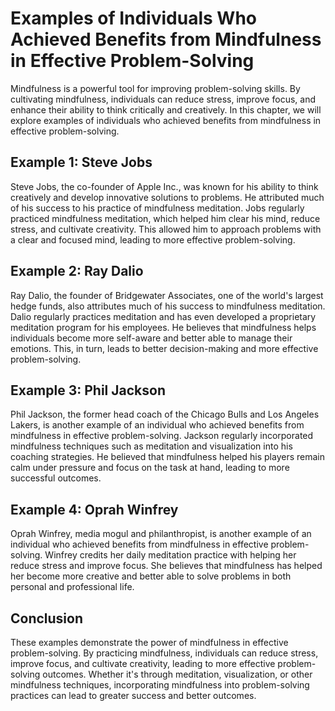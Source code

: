 Examples of Individuals Who Achieved Benefits from Mindfulness in Effective Problem-Solving
============================================================================================================================================================

Mindfulness is a powerful tool for improving problem-solving skills. By cultivating mindfulness, individuals can reduce stress, improve focus, and enhance their ability to think critically and creatively. In this chapter, we will explore examples of individuals who achieved benefits from mindfulness in effective problem-solving.

Example 1: Steve Jobs
---------------------

Steve Jobs, the co-founder of Apple Inc., was known for his ability to think creatively and develop innovative solutions to problems. He attributed much of his success to his practice of mindfulness meditation. Jobs regularly practiced mindfulness meditation, which helped him clear his mind, reduce stress, and cultivate creativity. This allowed him to approach problems with a clear and focused mind, leading to more effective problem-solving.

Example 2: Ray Dalio
--------------------

Ray Dalio, the founder of Bridgewater Associates, one of the world's largest hedge funds, also attributes much of his success to mindfulness meditation. Dalio regularly practices meditation and has even developed a proprietary meditation program for his employees. He believes that mindfulness helps individuals become more self-aware and better able to manage their emotions. This, in turn, leads to better decision-making and more effective problem-solving.

Example 3: Phil Jackson
-----------------------

Phil Jackson, the former head coach of the Chicago Bulls and Los Angeles Lakers, is another example of an individual who achieved benefits from mindfulness in effective problem-solving. Jackson regularly incorporated mindfulness techniques such as meditation and visualization into his coaching strategies. He believed that mindfulness helped his players remain calm under pressure and focus on the task at hand, leading to more successful outcomes.

Example 4: Oprah Winfrey
------------------------

Oprah Winfrey, media mogul and philanthropist, is another example of an individual who achieved benefits from mindfulness in effective problem-solving. Winfrey credits her daily meditation practice with helping her reduce stress and improve focus. She believes that mindfulness has helped her become more creative and better able to solve problems in both personal and professional life.

Conclusion
----------

These examples demonstrate the power of mindfulness in effective problem-solving. By practicing mindfulness, individuals can reduce stress, improve focus, and cultivate creativity, leading to more effective problem-solving outcomes. Whether it's through meditation, visualization, or other mindfulness techniques, incorporating mindfulness into problem-solving practices can lead to greater success and better outcomes.
